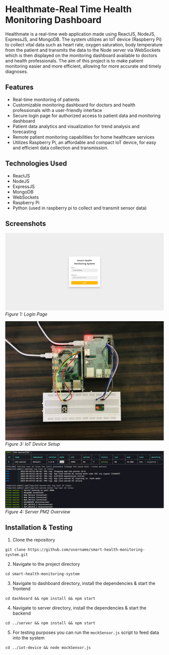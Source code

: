 # Healthmate-Real Time Health Monitoring Dashboard

Healthmate is a real-time web application made using ReactJS, NodeJS, ExpressJS, and MongoDB. The system utilizes an IoT device (Raspberry Pi) to collect vital data such as heart rate, oxygen saturation, body temperature from the patient and transmits the data to the Node server via WebSockets which is then displayed on the monitoring dashboard available to doctors and health professionals. The aim of this project is to make patient monitoring easier and more efficient, allowing for more accurate and timely diagnoses.

## Features

* Real-time monitoring of patients
* Customizable monitoring dashboard for doctors and health professionals with a user-friendly interface
* Secure login page for authorized access to patient data and monitoring dashboard
* Patient data analytics and visualization for trend analysis and forecasting
* Remote patient monitoring capabilities for home healthcare services
* Utilizes Raspberry Pi, an affordable and compact IoT device, for easy and efficient data collection and transmission.

## Technologies Used

* ReactJS
* NodeJS
* ExpressJS
* MongoDB
* WebSockets
* Raspberry Pi
* Python (used in raspberry pi to collect and transmit sensor data)

## Screenshots

![Login Page](./assets/SHMS_Login.png)
*Figure 1: Login Page*

![IoT Device Setup](./assets/SHMS_IoT_Device_Setup.png)
*Figure 3: IoT Device Setup*

![Server PM2 Overview](./assets/SHMS_Server_PM2_Overview.png)
*Figure 4: Server PM2 Overview*

## Installation & Testing

1. Clone the repository
```
git clone https://github.com/username/smart-health-monitoring-system.git
```

2. Navigate to the project directory
```
cd smart-health-monitoring-system
```

3. Navigate to dashboard directory, install the dependencies & start the frontend
```
cd dashboard && npm install && npm start
```

4. Navigate to server directory, install the dependencies & start the backend
```
cd ../server && npm install && npm start
```

5. For testing purposes you can run the `mockSensor.js` script to feed data into the system
```
cd ../iot-device && node mockSensor.js
```

